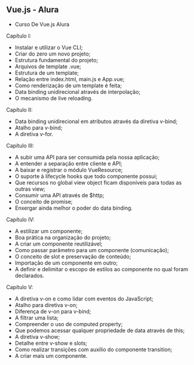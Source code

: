 ## Vue.js - Alura

- Curso De Vue.js Alura

<p>Capítulo I:</p>
    <ul>
        <li> Instalar e utilizar o Vue CLI; </li>
        <li> Criar do zero um novo projeto; </li>
        <li> Estrutura fundamental do projeto; </li>
        <li> Arquivos de template .vue; </li>
        <li> Estrutura de um template; </li>
        <li> Relação entre index.html, main.js e App.vue; </li>
        <li> Como renderização de um template é feita; </li>
        <li> Data binding unidirecional através de interpolação; </li>
        <li> O mecanismo de live reloading. </li>
    </ul>

<p>Capítulo II:</p>
    <ul>
        <li> Data binding unidirecional em atributos através da diretiva v-bind; </li>
        <li> Atalho para v-bind; </li>
        <li> A diretiva v-for. </li>
    </ul>

<p>Capítulo III:</p>
    <ul>
        <li> A subir uma API para ser consumida pela nossa aplicação; </li>
        <li> A entender a separação entre cliente e API; </li>
        <li> A baixar e registrar o módulo VueResource; </li>
        <li> O suporte à lifecycle hooks que todo componente possui; </li>
        <li> Que recursos no global view object ficam disponíveis para todas as outras view; </li>
        <li> Consumir uma API através de $http; </li>
        <li> O conceito de promise; </li>
        <li> Enxergar ainda melhor o poder do data binding. </li>
    </ul>

<p>Capítulo IV:</p>
    <ul>
        <li> A estilizar um componente; </li>
        <li> Boa prática na organização do projeto; </li>
        <li> A criar um componente reutilizável; </li>
        <li> Como passar parâmetro para um componente (comunicação); </li>
        <li> O conceito de slot e preservação de conteúdo; </li>
        <li> Importação de um componente em outro; </li>
        <li> A definir e delimitar o escopo de estilos ao componente no qual foram declarados. </li>  
    </ul>

<p>Capítulo V:</p>
    <ul>
        <li> A diretiva v-on e como lidar com eventos do JavaScript; </li>
        <li> Atalho para diretiva v-on; </li>
        <li> Diferença de v-on para v-bind; </li>
        <li> A filtrar uma lista; </li>
        <li> Compreender o uso de computed property; </li>
        <li> Que podemos acessar qualquer propriedade de data através de this; </li>
        <li> A diretiva v-show; </li>
        <li> Detalhe entre v-show e slots; </li>
        <li> Como realizar transições com auxílio do componente transition; </li>
        <li> A criar mais um componente. </li>
    </ul>
